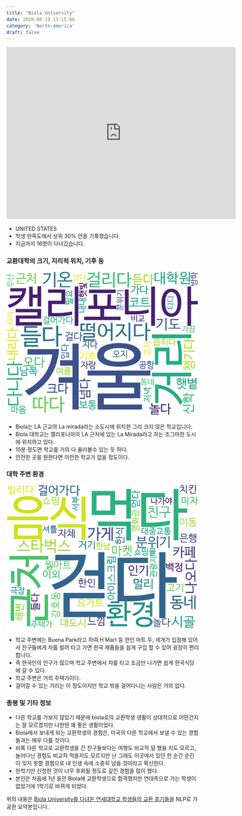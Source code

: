 ```yaml
---
title: "Biola University"
date: 2020-08-19 13:15:06
category: 'North-America'
draft: false
---
```


<iframe
width="600"
height="450"
frameborder="0" style="border:0"
src="https://www.google.com/maps/embed/v1/place?key=AIzaSyC9e1AME-pVmWC4hBpFdu5S4dKzyepa3HQ&q=Biola+University&center=33.9054476,-118.0151797&zoom=14" allowfullscreen>
</iframe>

* UNITED STATES
* 학생 만족도에서 상위 30% 안을 기록했습니다
* 지금까지 16명이 다녀갔습니다. 

### 교환대학의 크기, 지리적 위치, 기후 등

![gen_info-WordCloud](../univ_wordclouds_okt/gen_info/US000014_gen_info_okt.png)

* Biola는 LA 근교의 La mirada라는 소도시에 위치한 그리 크지 않은 학교입니다.
* Biola 대학교는 캘리포니아의 LA 근처에 있는 La Mirada라고 하는 조그마한 도시에 위치하고 있다.
* 15분 정도면 학교를 거의 다 둘러볼수 있는 듯 하다.
* 안전한 곳을 원한다면 이만한 학교가 없을 정도이다.


### 대학 주변 환경

![env_info-WordCloud](../univ_wordclouds_okt/env_info/US000014_env_info_okt.png)

* 학교 주변에는 Buena Park라고 하여 H Mart 등 한인 마트 두, 세개가 입점해 있어서 친구들에게 차를 빌려 타고 가면 한국 제품들을 쉽게 구입 할 수 있어 굉장히 편리합니다.
* 즉 한국인의 인구가 많으며 학교 주변에서 차를 타고 조금만 나가면 쉽게 한국식당에 갈 수 있다.
* 학교 주변은 거의 주택가이다.
* 걸어갈 수 있는 거리는 이 정도이지만 학교 밖을 걸어다니는 사람은 거의 없다.


### 총평 및 기타 정보 
* 다른 학교를 가보지 않았기 때문에 biola로의 교환학생 생활이 상대적으로 어떤건지는 잘 모르겠지만 나한텐 꽤 좋은 생활이었다.
* Biola에서 보내게 되는 교환학생의 경험은, 미국의 다른 학교에서 보낼 수 있는 경험들과는 매우 다를 것이다.
* 비록 다른 학교로 교환학생을 간 친구들보다는 여행도 비교적 덜 했을 지도 모르고, 놀러다닌 경험도 비교적 적을지도 모르지만 난 그래도 이곳에서 있던 한 순간 순간이 잊지 못할 경험으로 내 인생 속에 소중히 남을 것이라고 확신한다.
* 한학기만 신청한 것이 너무 후회될 정도로 갚진 경험을 많이 했다.
* 본인은 처음에 1년 동안 Biola에 교환학생으로 합격했지만 연대측으로 가는 학생이 없었기에 1학기로 바뀌게 되었다.


위의 내용은 [Biola University를 다녀온 연세대학교 학생들의 교환 후기들을](http://oia.yonsei.ac.kr/partner/expReport.asp?ucode=US000014&bgbn=A) NLP로 가공한 요약본입니다. 
